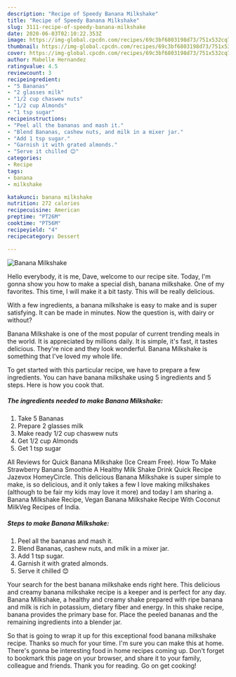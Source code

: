 ```yaml
---
description: "Recipe of Speedy Banana Milkshake"
title: "Recipe of Speedy Banana Milkshake"
slug: 3111-recipe-of-speedy-banana-milkshake
date: 2020-06-03T02:10:22.353Z
image: https://img-global.cpcdn.com/recipes/69c3bf6803198d73/751x532cq70/banana-milkshake-recipe-main-photo.jpg
thumbnail: https://img-global.cpcdn.com/recipes/69c3bf6803198d73/751x532cq70/banana-milkshake-recipe-main-photo.jpg
cover: https://img-global.cpcdn.com/recipes/69c3bf6803198d73/751x532cq70/banana-milkshake-recipe-main-photo.jpg
author: Mabelle Hernandez
ratingvalue: 4.5
reviewcount: 3
recipeingredient:
- "5 Bananas"
- "2 glasses milk"
- "1/2 cup chaswew nuts"
- "1/2 cup Almonds"
- "1 tsp sugar"
recipeinstructions:
- "Peel all the bananas and mash it."
- "Blend Bananas, cashew nuts, and milk in a mixer jar."
- "Add 1 tsp sugar."
- "Garnish it with grated almonds."
- "Serve it chilled 😊"
categories:
- Recipe
tags:
- banana
- milkshake

katakunci: banana milkshake 
nutrition: 272 calories
recipecuisine: American
preptime: "PT26M"
cooktime: "PT56M"
recipeyield: "4"
recipecategory: Dessert

---
```



![Banana Milkshake](https://img-global.cpcdn.com/recipes/69c3bf6803198d73/751x532cq70/banana-milkshake-recipe-main-photo.jpg)

Hello everybody, it is me, Dave, welcome to our recipe site. Today, I'm gonna show you how to make a special dish, banana milkshake. One of my favorites. This time, I will make it a bit tasty. This will be really delicious.

With a few ingredients, a banana milkshake is easy to make and is super satisfying. It can be made in minutes. Now the question is, with dairy or without?

Banana Milkshake is one of the most popular of current trending meals in the world. It is appreciated by millions daily. It is simple, it's fast, it tastes delicious. They're nice and they look wonderful. Banana Milkshake is something that I've loved my whole life.


To get started with this particular recipe, we have to prepare a few ingredients. You can have banana milkshake using 5 ingredients and 5 steps. Here is how you cook that.

<!--inarticleads1-->

##### The ingredients needed to make Banana Milkshake:

1. Take 5 Bananas
1. Prepare 2 glasses milk
1. Make ready 1/2 cup chaswew nuts
1. Get 1/2 cup Almonds
1. Get 1 tsp sugar


All Reviews for Quick Banana Milkshake (Ice Cream Free). How To Make Strawberry Banana Smoothie A Healthy Milk Shake Drink Quick Recipe Jazevox HomeyCircle. This delicious Banana Milkshake is super simple to make, is so delicious, and it only takes a few I love making milkshakes (although to be fair my kids may love it more) and today I am sharing a. Banana Milkshake Recipe, Vegan Banana Milkshake Recipe With Coconut MilkVeg Recipes of India. 

<!--inarticleads2-->

##### Steps to make Banana Milkshake:

1. Peel all the bananas and mash it.
1. Blend Bananas, cashew nuts, and milk in a mixer jar.
1. Add 1 tsp sugar.
1. Garnish it with grated almonds.
1. Serve it chilled 😊


Your search for the best banana milkshake ends right here. This delicious and creamy banana milkshake recipe is a keeper and is perfect for any day. Banana Milkshake, a healthy and creamy shake prepared with ripe banana and milk is rich in potassium, dietary fiber and energy. In this shake recipe, banana provides the primary base for. Place the peeled bananas and the remaining ingredients into a blender jar. 

So that is going to wrap it up for this exceptional food banana milkshake recipe. Thanks so much for your time. I'm sure you can make this at home. There's gonna be interesting food in home recipes coming up. Don't forget to bookmark this page on your browser, and share it to your family, colleague and friends. Thank you for reading. Go on get cooking!
